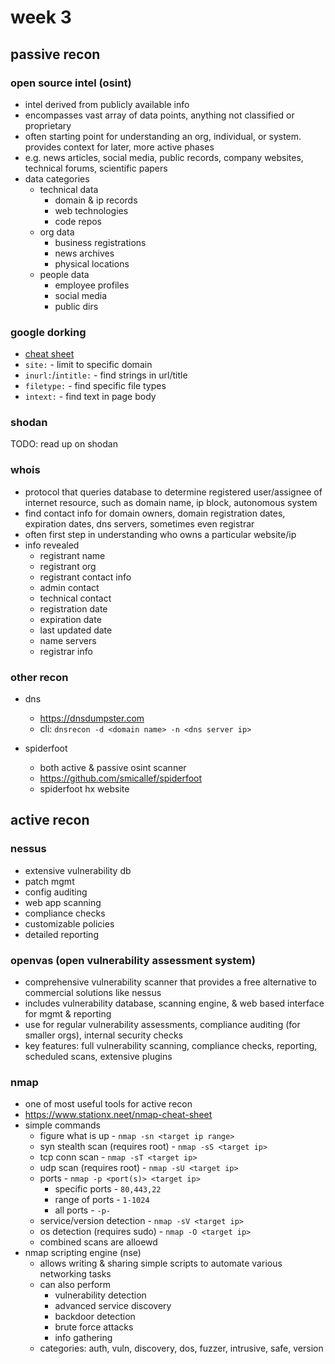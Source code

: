 # week 3

## passive recon

### open source intel (osint)

- intel derived from publicly available info
- encompasses vast array of data points, anything not classified or proprietary
- often starting point for understanding an org, individual, or system. provides context for later, more active phases
- e.g. news articles, social media, public records, company websites, technical forums, scientific papers
- data categories
  - technical data
    - domain & ip records
    - web technologies
    - code repos
  - org data
    - business registrations
    - news archives
    - physical locations
  - people data
    - employee profiles
    - social media
    - public dirs

### google dorking

- [cheat sheet](https://www.tutorialsfreak.com/ethical-hacking-tutorial/google-dorking-cheat-sheet)
- `site:` - limit to specific domain
- `inurl:`/`intitle:` - find strings in url/title
- `filetype:` - find specific file types
- `intext:` - find text in page body

### shodan

TODO: read up on shodan

### whois

- protocol that queries database to determine registered user/assignee of internet resource, such as domain name, ip block, autonomous system
- find contact info for domain owners, domain registration dates, expiration dates, dns servers, sometimes even registrar
- often first step in understanding who owns a particular website/ip
- info revealed
  - registrant name
  - registrant org
  - registrant contact info
  - admin contact
  - technical contact
  - registration date
  - expiration date
  - last updated date
  - name servers
  - registrar info

### other recon

- dns

  - https://dnsdumpster.com
  - cli: `dnsrecon -d <domain name> -n <dns server ip>`

- spiderfoot
  - both active & passive osint scanner
  - https://github.com/smicallef/spiderfoot
  - spiderfoot hx website

## active recon

### nessus

- extensive vulnerability db
- patch mgmt
- config auditing
- web app scanning
- compliance checks
- customizable policies
- detailed reporting

### openvas (open vulnerability assessment system)

- comprehensive vulnerability scanner that provides a free alternative to commercial solutions like nessus
- includes vulnerability database, scanning engine, & web based interface for mgmt & reporting
- use for regular vulnerability assessments, compliance auditing (for smaller orgs), internal security checks
- key features: full vulnerability scanning, compliance checks, reporting, scheduled scans, extensive plugins

### nmap

- one of most useful tools for active recon
- https://www.stationx.neet/nmap-cheat-sheet
- simple commands
  - figure what is up - `nmap -sn <target ip range>`
  - syn stealth scan (requires root) - `nmap -sS <target ip>`
  - tcp conn scan - `nmap -sT <target ip>`
  - udp scan (requires root) - `nmap -sU <target ip>`
  - ports - `nmap -p <port(s)> <target ip>`
    - specific ports - `80,443,22`
    - range of ports - `1-1024`
    - all ports - `-p-`
  - service/version detection - `nmap -sV <target ip>`
  - os detection (requires sudo) - `nmap -O <target ip>`
  - combined scans are alloewd
- nmap scripting engine (nse)
  - allows writing & sharing simple scripts to automate various networking tasks
  - can also perform
    - vulnerability detection
    - advanced service discovery
    - backdoor detection
    - brute force attacks
    - info gathering
  - categories: auth, vuln, discovery, dos, fuzzer, intrusive, safe, version
